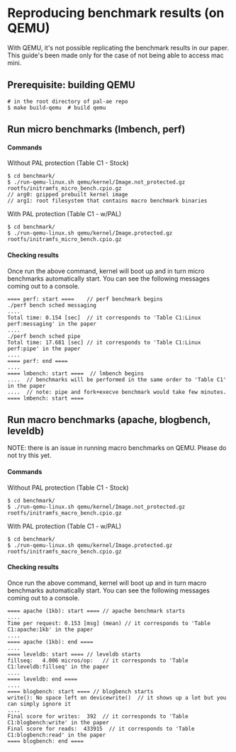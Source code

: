 # Reproducing benchmark results (on QEMU)

With QEMU, it's not possible replicating the benchmark results in our paper.
This guide's been made only for the case of not being able to access mac mini.

## Prerequisite: building QEMU

```
# in the root directory of pal-ae repo
$ make build-qemu  # build qemu
```

## Run micro benchmarks (lmbench, perf)

#### Commands

Without PAL protection (Table C1 - Stock)
```
$ cd benchmark/
$ ./run-qemu-linux.sh qemu/kernel/Image.not_protected.gz rootfs/initramfs_micro_bench.cpio.gz
// arg0: gzipped prebuilt kernel image
// arg1: root filesystem that contains macro benchmark binaries
```

With PAL protection (Table C1 - w/PAL)
```
$ cd benchmark/
$ ./run-qemu-linux.sh qemu/kernel/Image.protected.gz rootfs/initramfs_micro_bench.cpio.gz
```

#### Checking results

Once run the above command, kernel will boot up and in turn micro benchmarks automatically start.
You can see the following messages coming out to a console.
```
==== perf: start ====    // perf benchmark begins
./perf bench sched messaging
....
Total time: 0.154 [sec]  // it corresponds to 'Table C1:Linux perf:messaging' in the paper
....
./perf bench sched pipe
Total time: 17.681 [sec] // it corresponds to 'Table C1:Linux perf:pipe' in the paper
....
==== perf: end ====
....
==== lmbench: start ====  // lmbench begins
....  // benchmarks will be performed in the same order to 'Table C1' in the paper
....  // note: pipe and fork+execve benchmark would take few minutes.
==== lmbench: start ====
```

## Run macro benchmarks (apache, blogbench, leveldb)

NOTE: there is an issue in running macro benchmarks on QEMU. Please do not try this yet.

#### Commands

Without PAL protection (Table C1 - Stock)
```
$ cd benchmark/
$ ./run-qemu-linux.sh qemu/kernel/Image.not_protected.gz rootfs/initramfs_macro_bench.cpio.gz
```

With PAL protection (Table C1 - w/PAL)
```
$ cd benchmark/
$ ./run-qemu-linux.sh qemu/kernel/Image.protected.gz rootfs/initramfs_macro_bench.cpio.gz
```

#### Checking results

Once run the above command, kernel will boot up and in turn macro benchmarks automatically start.
You can see the following messages coming out to a console.
```
==== apache (1kb): start ==== // apache benchmark starts
....
Time per request: 0.153 [msg] (mean) // it corresponds to 'Table C1:apache:1kb' in the paper
....
==== apache (1kb): end ==== 
....
==== leveldb: start ==== // leveldb starts
fillseq:   4.006 micros/op:   // it corresponds to 'Table C1:leveldb:fillseq' in the paper
.... 
==== leveldb: end ====
....
==== blogbench: start ==== // blogbench starts
write(): No space left on devicewrite()  // it shows up a lot but you can simply ignore it
....
Final score for writes:  392  // it corresponds to 'Table C1:blogbench:write' in the paper
Final score for reads:  433915  // it corresponds to 'Table C1:blogbench:read' in the paper
==== blogbench: end ====
```
